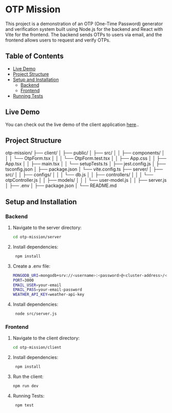 # OTP Mission

This project is a demonstration of an OTP (One-Time Password) generator and verification system built using Node.js for the backend and React with Vite for the frontend. The backend sends OTPs to users via email, and the frontend allows users to request and verify OTPs.



## Table of Contents

- [Live Demo](#live-demo)
- [Project Structure](#project-structure)
- [Setup and Installation](#setup-and-installation)
  - [Backend](#backend)
  - [Frontend](#frontend)
- [Running Tests](#running-tests)

## Live Demo

You can check out the live demo of the client application [here]([https://pages.github.com](https://otp-mission-client-xd92.vercel.app))..


## Project Structure

otp-mission/
├── client/
│ ├── public/
│ ├── src/
│ │ ├── components/
│ │ │ └── OtpForm.tsx
│ │ │ └── OtpForm.test.tsx
│ │ ├── App.css
│ │ ├── App.tsx
│ │ ├── main.tsx
│ │ └── setupTests.ts
│ ├── jest.config.js
│ ├── tsconfig.json
│ ├── package.json
│ └── vite.config.ts
├── server/
│ ├── src/
│ │ ├── configs/
│ │ │ └── db.js
│ │ ├── controllers/
│ │ │ └── otpController.js
│ │ ├── models/
│ │ │ └── user-model.js
│ │ ├── server.js
│ ├── .env
│ ├── package.json
│ └── README.md

## Setup and Installation

### Backend

1. Navigate to the server directory:

   ```bash
   cd otp-mission/server
   
2. Install dependencies:

   ```bash
    npm install

3. Create a .env file:

   ```bash
   MONGODB_URI=mongodb+srv://<username>:<password>@<cluster-address>/<dbname>?retryWrites=true&w=majority&appName=<cluster-name>
   PORT=3000
   EMAIL_USER=your-email
   EMAIL_PASS=your-email-password
   WEATHER_API_KEY=weather-api-key

4. Install dependencies:

   ```bash
    node src/server.js


### Frontend

1. Navigate to the client directory:

   ```bash
   cd otp-mission/client
   
2. Install dependencies:

   ```bash
    npm install

3. Run the client:

   ```bash
   npm run dev

4. Running Tests:

   ```bash
    npm test




